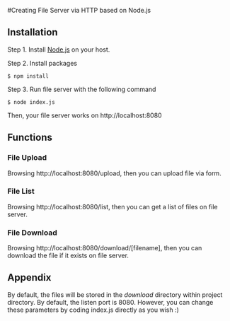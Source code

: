 
#Creating File Server via HTTP based on Node.js

## Installation
Step 1. Install [Node.js](https://nodejs.org/) on your host.

Step 2. Install packages

    $ npm install

Step 3. Run file server with the following command

    $ node index.js

Then, your file server works on http://localhost:8080

## Functions
### File Upload
Browsing http://localhost:8080/upload, then you can upload file via form.

### File List
Browsing http://localhost:8080/list, then you can get a list of files on file server.

### File Download
Browsing http://localhost:8080/download/[filename], then you can download the file if it exists on file server.

## Appendix
By default, the files will be stored in the *download* directory within project directory.
By default, the listen port is 8080. 
However, you can change these parameters by coding index.js directly as you wish :)
